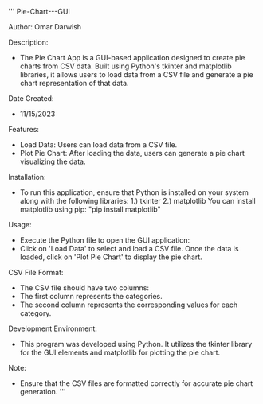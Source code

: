 '''
Pie-Chart---GUI

Author:
Omar Darwish

Description:
- The Pie Chart App is a GUI-based application designed to create pie charts from CSV data. Built using Python's tkinter and matplotlib libraries, it allows users to load data from a CSV file and generate a pie chart representation of that data.

Date Created:
- 11/15/2023

Features:
- Load Data: Users can load data from a CSV file.
- Plot Pie Chart: After loading the data, users can generate a pie chart visualizing the data.
  
Installation:
- To run this application, ensure that Python is installed on your system along with the following libraries:
1.) tkinter
2.) matplotlib
You can install matplotlib using pip:
     "pip install matplotlib"


Usage:
- Execute the Python file to open the GUI application:
- Click on 'Load Data' to select and load a CSV file. Once the data is loaded, click on 'Plot Pie Chart' to display the pie chart.

CSV File Format:
- The CSV file should have two columns:
- The first column represents the categories.
- The second column represents the corresponding values for each category.

Development Environment:
- This program was developed using Python. It utilizes the tkinter library for the GUI elements and matplotlib for plotting the pie chart.

Note:
- Ensure that the CSV files are formatted correctly for accurate pie chart generation.
'''
